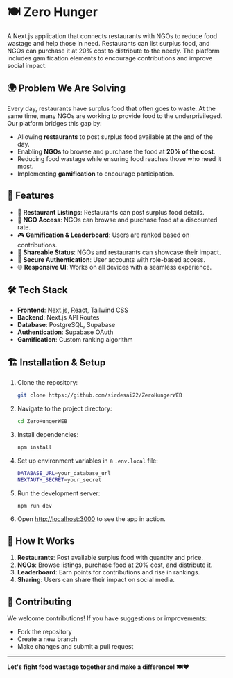 # 🍽️ Zero Hunger

A Next.js application that connects restaurants with NGOs to reduce food wastage and help those in need. Restaurants can list surplus food, and NGOs can purchase it at 20% cost to distribute to the needy. The platform includes gamification elements to encourage contributions and improve social impact.

## 🌍 Problem We Are Solving

Every day, restaurants have surplus food that often goes to waste. At the same time, many NGOs are working to provide food to the underprivileged. Our platform bridges this gap by:

- Allowing **restaurants** to post surplus food available at the end of the day.
- Enabling **NGOs** to browse and purchase the food at **20% of the cost**.
- Reducing food wastage while ensuring food reaches those who need it most.
- Implementing **gamification** to encourage participation.

## 🚀 Features

- 🏢 **Restaurant Listings**: Restaurants can post surplus food details.
- 🏥 **NGO Access**: NGOs can browse and purchase food at a discounted rate.
- 🎮 **Gamification & Leaderboard**: Users are ranked based on contributions.
- 📢 **Shareable Status**: NGOs and restaurants can showcase their impact.
- 🔐 **Secure Authentication**: User accounts with role-based access.
- 🌐 **Responsive UI**: Works on all devices with a seamless experience.

## 🛠️ Tech Stack

- **Frontend**: Next.js, React, Tailwind CSS
- **Backend**: Next.js API Routes
- **Database**: PostgreSQL, Supabase
- **Authentication**: Supabase OAuth
- **Gamification**: Custom ranking algorithm

## 🏗️ Installation & Setup

1. Clone the repository:
   ```sh
   git clone https://github.com/sirdesai22/ZeroHungerWEB
   ```
2. Navigate to the project directory:
   ```sh
   cd ZeroHungerWEB
   ```
3. Install dependencies:
   ```sh
   npm install
   ```
4. Set up environment variables in a `.env.local` file:
   ```sh
   DATABASE_URL=your_database_url
   NEXTAUTH_SECRET=your_secret
   ```
5. Run the development server:
   ```sh
   npm run dev
   ```
6. Open [http://localhost:3000](http://localhost:3000) to see the app in action.

## 🎯 How It Works

1. **Restaurants**: Post available surplus food with quantity and price.
2. **NGOs**: Browse listings, purchase food at 20% cost, and distribute it.
3. **Leaderboard**: Earn points for contributions and rise in rankings.
4. **Sharing**: Users can share their impact on social media.

## 🤝 Contributing

We welcome contributions! If you have suggestions or improvements:

- Fork the repository
- Create a new branch
- Make changes and submit a pull request

---

**Let's fight food wastage together and make a difference! 🍽️❤️**
